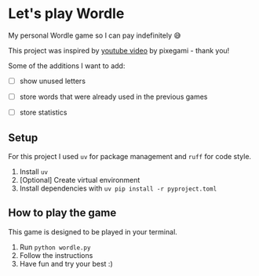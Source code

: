 # Let's play Wordle

My personal Wordle game so I can pay indefinitely 😅

This project was inspired by [youtube video](https://youtu.be/SyWeex-S6d0?si=2iEa-wotLtEf1EG5) by pixegami - thank you!

Some of the additions I want to add:

- [ ] show unused letters
- [ ] store words that were already used in the previous games
- [ ] store statistics


## Setup

For this project I used `uv` for package management and `ruff` for code style. 

1. Install `uv`
2. [Optional] Create virtual environment
3. Install dependencies with `uv pip install -r pyproject.toml`

## How to play the game

This game is designed to be played in your terminal.

1. Run `python wordle.py`
2. Follow the instructions
3. Have fun and try your best :) 